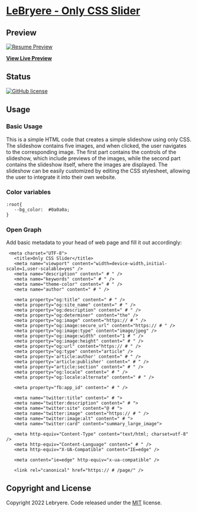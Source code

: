 # [LeBryere - Only CSS Slider](https://lebryere.github.io/only_css_slider_thumbnails/)

## Preview

[![Resume Preview](https://github.com/LeBryere/only_css_slider_thumbnails/blob/master/preview.png)](https://lebryere.github.io/only_css_slider_thumbnails/)

**[View Live Preview](https://lebryere.github.io/only_css_slider_thumbnails/)**

## Status

[![GitHub license](https://img.shields.io/badge/license-MIT-green?&style=plastic)](https://github.com/LeBryere/only_css_slider_thumbnails/blob/master/LICENSE)

## Usage

### Basic Usage

This is a simple HTML code that creates a simple slideshow using only CSS. The slideshow contains five images, and when clicked, the user navigates to the corresponding image. The first part contains the controls of the slideshow, which include previews of the images, while the second part contains the slideshow itself, where the images are displayed. The slideshow can be easily customized by editing the CSS stylesheet, allowing the user to integrate it into their own website.

### Color variables
```
:root{
   --bg_color:  #0a0a0a;
}
```
### Open Graph

Add basic metadata to your head of web page and fill it out accordingly:
```
 <meta charset="UTF-8">
   <title>Only CSS Slider</title>
   <meta name="viewport" content="width=device-width,initial-scale=1,user-scalable=yes" />
   <meta name="description" content=" # " />
   <meta name="keywords" content=" # " />
   <meta name="theme-color" content=" # " />
   <meta name="author" content=" # " />

   <meta property="og:title" content=" # " />
   <meta property="og:site_name" content=" # " />
   <meta property="og:description" content=" # " />
   <meta property="og:determiner" content="the" />
   <meta property="og:image" content="https:// # " />
   <meta property="og:image:secure_url" content="https:// # " />
   <meta property="og:image:type" content="image/jpeg" />
   <meta property="og:image:width" content="1 # " />
   <meta property="og:image:height" content=" # " />
   <meta property="og:url" content="https:// # " />
   <meta property="og:type" content="article" />
   <meta property='article:author' content=" # " />
   <meta property='article:publisher' content=" # " />
   <meta property="article:section" content=" # " />
   <meta property="og:locale" content=" # " />
   <meta property="og:locale:alternate" content=" # " />
   
   <meta property="fb:app_id" content=" # " />

   <meta name="twitter:title" content=" # ">
   <meta name="twitter:description" content=" # ">
   <meta name="twitter:site" content="@ # ">
   <meta name="twitter:image" content="https:// # " />
   <meta name="twitter:image:alt" content=" # ">
   <meta name="twitter:card" content="summary_large_image">
   
   <meta http-equiv="Content-Type" content="text/html; charset=utf-8" />
   <meta http-equiv="Content-Language" content=" # " />
   <meta http-equiv="X-UA-Compatible" content="IE=edge" />

   <meta content="ie=edge" http-equiv="x-ua-compatible" />

   <link rel="canonical" href="https:// # /page/" />
```

## Copyright and License

Copyright 2022 Lebryere. Code released under the [MIT](https://github.com/LeBryere/only_css_slider_thumbnails/blob/master/LICENSE) license.
